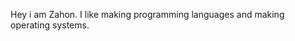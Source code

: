 Hey i am Zahon. I like making programming languages and making operating systems.

<!---
Zahon7/Zahon7 is a ✨ special ✨ repository because its `README.md` (this file) appears on your GitHub profile.
You can click the Preview link to take a look at your changes.
--->
